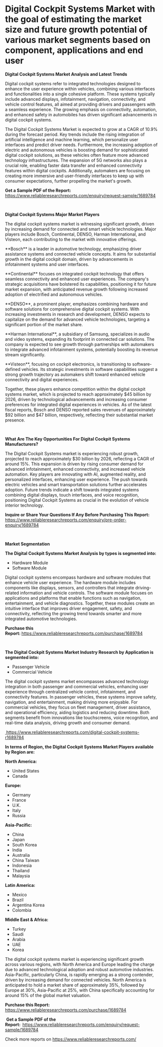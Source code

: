 <p><h1>Digital Cockpit Systems Market with the goal of estimating the market size and future growth potential of various market segments based on component, applications and end user</h1></p><p><strong>Digital Cockpit Systems Market Analysis and Latest Trends</strong></p>
<p><p>Digital cockpit systems refer to integrated technologies designed to enhance the user experience within vehicles, combining various interfaces and functionalities into a single cohesive platform. These systems typically include advanced displays, infotainment, navigation, connectivity, and vehicle control features, all aimed at providing drivers and passengers with a seamless experience. The growing emphasis on connectivity, automation, and enhanced safety in automobiles has driven significant advancements in digital cockpit systems.</p><p>The Digital Cockpit Systems Market is expected to grow at a CAGR of 10.9% during the forecast period. Key trends include the rising integration of artificial intelligence and machine learning, which personalize user interfaces and predict driver needs. Furthermore, the increasing adoption of electric and autonomous vehicles is boosting demand for sophisticated digital cockpit solutions, as these vehicles often feature more advanced technology infrastructures. The expansion of 5G networks also plays a crucial role, enabling faster data transfer and enhanced connectivity features within digital cockpits. Additionally, automakers are focusing on creating more immersive and user-friendly interfaces to keep up with consumer expectations, further propelling the market's growth.</p></p>
<p><strong>Get a Sample PDF of the Report:&nbsp;</strong> <a href="https://www.reliableresearchreports.com/enquiry/request-sample/1689784?utm_campaign=2296&utm_medium=2&utm_source=Github&utm_content=ia&utm_term=26032025&utm_id=digital-cockpit-systems">https://www.reliableresearchreports.com/enquiry/request-sample/1689784</a></p>
<p>&nbsp;</p>
<p><strong>Digital Cockpit Systems Major Market Players</strong></p>
<p><p>The digital cockpit systems market is witnessing significant growth, driven by increasing demand for connected and smart vehicle technologies. Major players include Bosch, Continental, DENSO, Harman International, and Visteon, each contributing to the market with innovative offerings.</p><p>**Bosch** is a leader in automotive technology, emphasizing driver assistance systems and connected vehicle concepts. It aims for substantial growth in the digital cockpit domain, driven by advancements in infotainment systems and user interfaces. </p><p>**Continental** focuses on integrated cockpit technology that offers seamless connectivity and enhanced user experiences. The company's strategic acquisitions have bolstered its capabilities, positioning it for future market expansion, with anticipated revenue growth following increased adoption of electrified and autonomous vehicles.</p><p>**DENSO**, a prominent player, emphasizes combining hardware and software solutions for comprehensive digital cockpit systems. With increasing investments in research and development, DENSO expects to capitalize on the demand for advanced vehicle technologies, targeting a significant portion of the market share.</p><p>**Harman International**, a subsidiary of Samsung, specializes in audio and video systems, expanding its footprint in connected car solutions. The company is expected to see growth through partnerships with automakers to integrate advanced infotainment systems, potentially boosting its revenue stream significantly.</p><p>**Visteon**, focusing on cockpit electronics, is transitioning to software-defined vehicles. Its strategic investments in software capabilities suggest a strong growth trajectory as automakers shift toward enhanced vehicle connectivity and digital experiences.</p><p>Together, these players enhance competition within the digital cockpit systems market, which is projected to reach approximately $45 billion by 2026, driven by technological advancements and increasing consumer preferences for integrated digital experiences in vehicles. As of the latest fiscal reports, Bosch and DENSO reported sales revenues of approximately $92 billion and $47 billion, respectively, reflecting their substantial market presence.</p></p>
<p>&nbsp;</p>
<p><strong>What Are The Key Opportunities For Digital Cockpit Systems Manufacturers?</strong></p>
<p><p>The Digital Cockpit Systems market is experiencing robust growth, projected to reach approximately $30 billion by 2026, reflecting a CAGR of around 15%. This expansion is driven by rising consumer demand for advanced infotainment, enhanced connectivity, and increased vehicle automation. Key players are innovating with AI, augmented reality, and personalized interfaces, enhancing user experience. The push towards electric vehicles and smart transportation solutions further accelerates adoption. Future trends indicate a shift towards integrated systems combining digital displays, touch interfaces, and voice recognition, positioning Digital Cockpit Systems as crucial in the evolution of vehicle interior technology.</p></p>
<p><strong>Inquire or Share Your Questions If Any Before Purchasing This Report:</strong> <a href="https://www.reliableresearchreports.com/enquiry/pre-order-enquiry/1689784?utm_campaign=2296&utm_medium=2&utm_source=Github&utm_content=ia&utm_term=26032025&utm_id=digital-cockpit-systems">https://www.reliableresearchreports.com/enquiry/pre-order-enquiry/1689784</a></p>
<p>&nbsp;</p>
<p><strong>Market Segmentation</strong></p>
<p><strong>The Digital Cockpit Systems Market Analysis by types is segmented into:</strong></p>
<p><ul><li>Hardware Module</li><li>Software Module</li></ul></p>
<p><p>Digital cockpit systems encompass hardware and software modules that enhance vehicle user experience. The hardware module includes components like displays, sensors, and controllers that integrate driving-related information and vehicle controls. The software module focuses on applications and platforms that enable functions such as navigation, entertainment, and vehicle diagnostics. Together, these modules create an intuitive interface that improves driver engagement, safety, and connectivity, reflecting the growing trend towards smarter and more integrated automotive technologies.</p></p>
<p><strong>Purchase this Report:&nbsp;</strong><a href="https://www.reliableresearchreports.com/purchase/1689784?utm_campaign=2296&utm_medium=2&utm_source=Github&utm_content=ia&utm_term=26032025&utm_id=digital-cockpit-systems">https://www.reliableresearchreports.com/purchase/1689784</a></p>
<p>&nbsp;</p>
<p><strong>The Digital Cockpit Systems Market Industry Research by Application is segmented into:</strong></p>
<p><ul><li>Passenger Vehicle</li><li>Commercial Vehicle</li></ul></p>
<p><p>The digital cockpit systems market encompasses advanced technology integration in both passenger and commercial vehicles, enhancing user experience through centralized vehicle control, infotainment, and connectivity features. In passenger vehicles, these systems improve safety, navigation, and entertainment, making driving more enjoyable. For commercial vehicles, they focus on fleet management, driver assistance, and operational efficiency, aiding logistics and reducing downtime. Both segments benefit from innovations like touchscreens, voice recognition, and real-time data analysis, driving growth and consumer demand.</p></p>
<p><a href="https://www.reliableresearchreports.com/digital-cockpit-systems-r1689784?utm_campaign=2296&utm_medium=2&utm_source=Github&utm_content=ia&utm_term=26032025&utm_id=digital-cockpit-systems">&nbsp;https://www.reliableresearchreports.com/digital-cockpit-systems-r1689784</a></p>
<p><strong>In terms of Region, the Digital Cockpit Systems Market Players available by Region are:</strong></p>
<p>
    <p> <strong> North America: </strong>
        <ul>
            <li>United States</li>
            <li>Canada</li>
        </ul>
        </p> 
    <p> <strong> Europe: </strong>
        <ul>
            <li>Germany</li>
            <li>France</li>
            <li>U.K.</li>
            <li>Italy</li>
            <li>Russia</li>
        </ul>
        </p> 
    <p> <strong> Asia-Pacific: </strong>
        <ul>
            <li>China</li>
            <li>Japan</li>
            <li>South Korea</li>
            <li>India</li>
            <li>Australia</li>
            <li>China Taiwan</li>
            <li>Indonesia</li>
            <li>Thailand</li>
            <li>Malaysia</li>
        </ul>
        </p> 
    <p> <strong> Latin America: </strong>
        <ul>
            <li>Mexico</li>
            <li>Brazil</li>
            <li>Argentina Korea</li>
            <li>Colombia</li>
        </ul>
        </p> 
    <p> <strong> Middle East & Africa: </strong>
        <ul>
            <li>Turkey</li>
            <li>Saudi</li>
            <li>Arabia</li>
            <li>UAE</li>
            <li>Korea</li>
        </ul>
    </p>
    </p>
<p><p>The digital cockpit systems market is experiencing significant growth across various regions, with North America and Europe leading the charge due to advanced technological adoption and robust automotive industries. Asia-Pacific, particularly China, is rapidly emerging as a strong contender, driven by increasing demand for connected vehicles. North America is anticipated to hold a market share of approximately 35%, followed by Europe at 30%, Asia-Pacific at 25%, with China specifically accounting for around 15% of the global market valuation.</p></p>
<p><strong>Purchase this Report: </strong><a href="https://www.reliableresearchreports.com/purchase/1689784?utm_campaign=2296&utm_medium=2&utm_source=Github&utm_content=ia&utm_term=26032025&utm_id=digital-cockpit-systems">https://www.reliableresearchreports.com/purchase/1689784</a></p>
<p>&nbsp;<strong>Get a Sample PDF of the Report:&nbsp;&nbsp;</strong><a href="https://www.reliableresearchreports.com/enquiry/request-sample/1689784?utm_campaign=2296&utm_medium=2&utm_source=Github&utm_content=ia&utm_term=26032025&utm_id=digital-cockpit-systems">https://www.reliableresearchreports.com/enquiry/request-sample/1689784</a></p>
<p><strong></strong></p>
<p>Check more reports on <a href="https://www.reliableresearchreports.com/?utm_campaign=2296&utm_medium=2&utm_source=Github&utm_content=ia&utm_term=26032025&utm_id=digital-cockpit-systems">https://www.reliableresearchreports.com/</a></p>